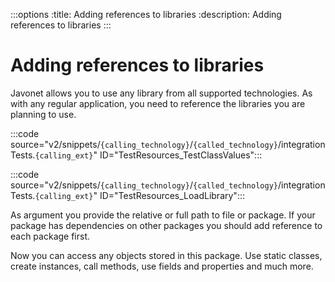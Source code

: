 :::options
:title: Adding references to libraries
:description: Adding references to libraries
:::

# Adding references to libraries

Javonet allows you to use any library from all supported technologies. As with any regular application, you need to reference the libraries you are planning to use. 


:::code source="v2/snippets/`{calling_technology}`/`{called_technology}`/integrationTests.`{calling_ext}`" ID="TestResources_TestClassValues":::


:::code source="v2/snippets/`{calling_technology}`/`{called_technology}`/integrationTests.`{calling_ext}`" ID="TestResources_LoadLibrary":::


As argument you provide the relative or full path to file or package. 
If your package has dependencies on other packages you should add reference to each package first.

Now you can access any objects stored in this package. 
Use static classes, create instances, call methods, use fields and properties and much more.
